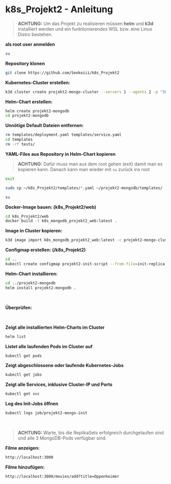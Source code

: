 # k8s_Projekt2 - Anleitung

> **ACHTUNG:** Um das Projekt zu realisieren müssen **helm** und **k3d** installiert werden und ein funktionierendes WSL bzw. eine Linux Distro bestehen.

**als root user anmelden**

```bash
su
```

**Repository klonen**<br>
```bash
git clone https://github.com/Senkoiii/k8s_Projekt2
```

**Kubernetes-Cluster erstellen:**<br>
```bash
k3d cluster create projekt2-mongo-cluster --servers 1 --agents 2 -p "3000:3000@loadbalancer"
```

**Helm-Chart erstellen:**<br>
```bash
helm create projekt2-mongodb
cd projekt2-mongodb
```

**Unnötige Default Dateien entfernen:**<br>
```bash
rm templates/deployment.yaml templates/service.yaml
cd templates
rm -rf tests/
```

**YAML-Files aus Repository in Helm-Chart kopieren**
> **ACHTUNG:** Dafür muss man aus dem root gehen (exit) damit man es kopieren kann. Danach kann man wieder mit `su` zurück ins root
> 

```bash
exit
```
```bash
sudo cp ~/k8s_Projekt2/templates/*.yaml ~/projekt2-mongodb/templates/
```
```bash
su
```
**Docker-Image bauen: (k8s_Projekt2/web)**
<br>
```bash
cd k8s_Projekt2/web
docker build -t k8s_mongodb_projekt2_web:latest .
```

**Image in Cluster kopieren:**
<br>
```bash
k3d image import k8s_mongodb_projekt2_web:latest -c projekt2-mongo-cluster
```

**Configmap erstellen: (/k8s_Projekt2)**

```bash
cd ..
kubectl create configmap projekt2-init-script --from-file=init-replica.sh
```

**Helm-Chart installieren:**
```bash
cd ../projekt2-mongodb
helm install projekt2-mongodb .
``` 
<br>

**Überprüfen:** 

<br>

**Zeigt alle installierten Helm-Charts im Cluster**
```bash
helm list
```
**Listet alle laufenden Pods im Cluster auf**
```bash
kubectl get pods
```
**Zeigt abgeschlossene oder laufende Kubernetes-Jobs**
```bash
kubectl get jobs
```
 **Zeigt alle Services, inklusive Cluster-IP und Ports**
```bash
kubectl get svc
```
**Log des Init-Jobs öffnen**
```bash
kubectl logs job/projekt2-mongo-init
```
<br>

> **ACHTUNG:** Warte, bis die ReplikaSets erfolgreich durchgelaufen sind und alle 3 MongoDB-Pods verfügbar sind.


**Filme anzeigen:**
```bash
http://localhost:3000
```

**Filme hinzufügen:**

```bash
http://localhost:3000/movies/add?title=Oppenheimer
```





